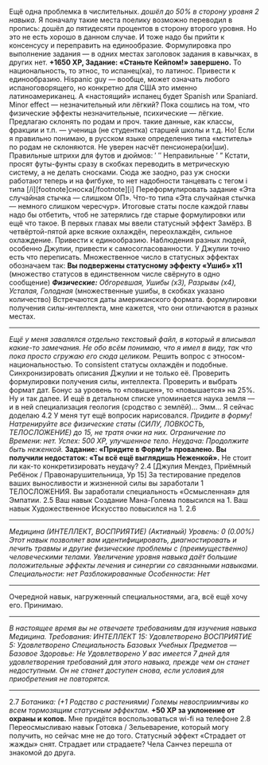 Ещё одна проблемка в числительных.
<i>дошёл до 50% в сторону уровня 2 навыка.</i>
Я поначалу такие места поелику возможно переводил в пропись: дошёл до пятидесяти процентов в сторону второго уровня. Но это не есть хорошо в данном случае. И тоже надо бы прийти к консенсусу и переправить на единообразие.
<empty-line>
Формулировка про выполнение задания — в одних местах заголовок задания в кавычках, в других нет.
<b>+1650 XP, Задание: «Станьте Кейпом!» завершено.</b>
<empty-line>
То национальность, то этнос, то испанец(ка), то латинос. Привести к единообразию.
Hispanic guy — вообще, может означать любого испаноговорящего, но конкретно для США это именно латиноамериканец. А «настоящий» испанец будет Spanish или Spaniard.
<empty-line>
Minor effect — незначительный или лёгкий?
Пока сошлись на том, что физические эффекты незначительные, психические — лёгкие.
<empty-line>
Предлагаю склонять по родам и проч. такие данные, как классы, фракции и т.п. — ученица (не студентка) старшей школы и т.д. Но! Если я правильно понимаю, в русском языке определения типа «мститель» по родам не склоняются. Не уверен насчёт пенсионера(ки|ши).
<empty-line>
Правильные штрихи для футов и дюймов: ′ ″
Неправильные ’ ”
Кстати, просят футы-фунты сразу в скобках переводить в метрическую систему, а не делать сносками.
Сюда же заодно, раз уж сноски работают теперь и на фигбуке, то нет надобности танцевать с тегом i типа [/i][footnote]сноска[/footnote][i]
<empty-line>
Переформулировать задание «Эта случайная стычка — слишком ОП». Что-то типа «Эта случайная стычка — немного слишком чересчур».
<empty-line>
Итоговые статы после каждой главы надо бы отбетить, чтоб не затерялись где старые формулировки или ещё что такое.
<empty-line>
В первых главах мы ввели статусный эффект Замёрз. В четвёртой-пятой арке всякие охлаждён, переохлаждён, сильное охлаждение. Привести к единообразию.
<empty-line>
Наблюдения разных людей, особенно Джулии, привести к самосогласованности. У Джулии точно есть что переписать.
<empty-line>
Множественное число в статусных эффектах обозначаем так:
<b>Вы подвержены статусному эффекту «Ушиб» x11</b>
(множество статусов в единственном числе свёрнуто в одно сообщение)
<i><b>Физические:</b> Обгоревшая, Ушибы (x3), Разрывы (x4), Усталая, Голодная</i>
(множественные ушибы, в скобках указано количество)
<empty-line>
Встречаются даты американского формата.
<empty-line>
формулировки получения силы-интеллекта, мне кажется, что они отличаются в разных местах.
<empty-line>
<hr>
<i>Ещё у меня завалялся отдельно текстовый файл, в который я вписывал какие-то замечания. Не обо всём понимаю, что я имел в виду, так что пока просто сгружаю его сюда целиком.</i>
<empty-line>
<empty-line>
Решить вопрос с этносом-национальностью.
To consistent статусы охлаждён и подобные.
Синхронизировать описания Джулии и не только её.
Проверить формулировки получения силы, интеллекта.
Проверить и выбрать формат дат.
<empty-line>
<empty-line>
Бонус за уровень то «повышен», то «повышается» на 25%. Ну и так далее.
И ещё в детальном списке упоминается наука земля — и в ней специализация геология (сродство с землёй)…
<empty-line>
<empty-line>
Эмм… Я сейчас доделаю 4.2
У меня тут ещё вопросик нарисовался.
<empty-line>
<i>Придите в форму!</i>
<i>Натренируйте все физические статы (СИЛУ, ЛОВКОСТЬ, ТЕЛОСЛОЖЕНИЕ) до 15, не тратя очки на них.</i>
<i>Ограничение по Времени: нет.</i>
<i>Успех: 500 XP, улучшенное тело.</i>
<i>Неудача: Продолжите быть неженкой.</i>
<empty-line>
<b>Задание: «Придите в Форму!» провалено.</b>
<b>Вы получили недостаток: «Ты всё ещё выглядишь Неженкой».</b>
<empty-line>
Не стоит ли как-то конкретизировать неудачу?
<empty-line>
2.4
[Джулия Мендез, Приёмный Ребёнок / Правонарушительница, Ур 15]
За тестирование пределов ваших выносливости и жизненной силы вы заработали 1 ТЕЛОСЛОЖЕНИЯ.
Вы заработали специальность «Осмысленная» для Эмпатии.
<empty-line>
2.5
Ваш навык Создание Мана-Голема повысился на 1.
Ваш навык Художественное Искусство повысился на 1.
<empty-line>
2.6
<hr>
<i>Медицина (ИНТЕЛЛЕКТ, ВОСПРИЯТИЕ) (Активный) Уровень: 0 (0.00%)</i>
<i>Этот навык позволяет вам идентифицировать, диагностировать и лечить травмы и другие физические проблемы с (преимущественно) человеческими телами.</i>
<i>Увеличение уровня навыка даёт б</i>о<i>льшие положительные эффекты лечения и синергии со связанными навыками.</i>
<i>Специальности: нет</i>
<i>Разблокированные Особенности: Нет</i>
<hr>
Очередной навык, нагруженный специальностями, ага, всё ещё хочу его. Принимаю.
<hr>
<i>В настоящее время вы не отвечаете требованиям для изучения навыка Медицина.</i>
<i>Требования:</i>
<i>ИНТЕЛЛЕКТ 15: Удовлетворено</i>
<i>ВОСПРИЯТИЕ 5: Удовлетворено</i>
<i>Специальность Базовых Учебных Предметов — Базовое Здоровье: Не Удовлетворено</i>
<i>У вас имеется 7 дней для удовлетворения требований для этого навыка, прежде чем он станет недоступным. Он не станет доступен снова, если условия для приобретения не повторятся.</i>
<hr>
<empty-line>
2.7
<i>Ботаника: (+1 Родство с растениями)</i>
<empty-line>
<empty-line>
<i>Големы невосприимчивы ко всем тормозящим статусным эффектам.</i>
<empty-line>
<b>+50 XP за уклонение от охраны и копов.</b>
<empty-line>
Мне придётся воспользоваться wi-fi на телефоне
<empty-line>
<empty-line>
2.8
Переосмысливаю навык Готовка / Зельеварение, который могу получить, но сейчас мне не до того.
<empty-line>
<empty-line>
Статусный эффект «Страдает от жажды» снят.
Страдает или страдаете?
<empty-line>
<empty-line>
Чела Санчез перешла от знакомой до друга.
<empty-line>
